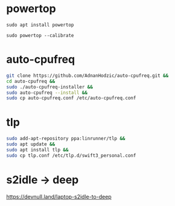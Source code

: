 # powertop

`sudo apt install powertop`

`sudo powertop --calibrate`

# auto-cpufreq
```bash
git clone https://github.com/AdnanHodzic/auto-cpufreq.git &&
cd auto-cpufreq && 
sudo ./auto-cpufreq-installer && 
sudo auto-cpufreq --install && 
sudo cp auto-cpufreq.conf /etc/auto-cpufreq.conf
```

# tlp

```bash
sudo add-apt-repository ppa:linrunner/tlp &&
sudo apt update &&
sudo apt install tlp &&
sudo cp tlp.conf /etc/tlp.d/swift3_personal.conf
```
# s2idle -> deep

https://devnull.land/laptop-s2idle-to-deep